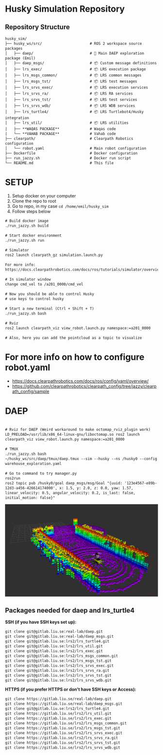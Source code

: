 # Husky Simulation Repository

## Repository Structure

```
husky_sim/
├── husky_ws/src/                      # ROS 2 workspace source packages
│   ├── daep/                          # 🎯 Main DAEP exploration package (Emil)
│   ├── daep_msgs/                     # 📦 Custom message definitions
│   ├── lrs_exec/                      # 📦 LRS execution package
│   ├── lrs_msgs_common/               # 📦 LRS common messages
│   ├── lrs_msgs_tst/                  # 📦 LRS test messages
│   ├── lrs_srvs_exec/                 # 📦 LRS execution services
│   ├── lrs_srvs_ra/                   # 📦 LRS RA services
│   ├── lrs_srvs_tst/                  # 📦 LRS test services
│   ├── lrs_srvs_wdb/                  # 📦 LRS WDB services
│   ├── lrs_turtle4/                   # 📦 LRS Turtlebot4/Husky integration
│   ├── lrs_util/                      # 📦 LRS utilities
|   ├── **WAQAS PACKAGE**              # Waqas code
|   └── **VAHAB PACKAGE**              # Vahab code
├── clearpath/                         # Clearpath Robotics configuration
│   └── robot.yaml                     # Main robot configuration
├── Dockerfile                         # Docker configuration
├── run_jazzy.sh                       # Docker run script
└── README.md                          # This file
```

# SETUP

1. Setup docker on your computer
2. Clone the repo to root
3. Go to repo, in my case `cd /home/emil/husky_sim`
4. Follow steps below

```
# Build docker image
./run_jazzy.sh build

# Start docker environment
./run_jazzy.sh run

# Simulator
ros2 launch clearpath_gz simulation.launch.py

For more info: https://docs.clearpathrobotics.com/docs/ros/tutorials/simulator/overview

# In simulator window
change cmd_vel to /a201_0000/cmd_vel

# Now you should be able to control Husky
# use keys to control husky

# Start a new terminal (Ctrl + Shift + T)
./run_jazzy.sh bash

# Rviz
ros2 launch clearpath_viz view_robot.launch.py namespace:=a201_0000

# Also, here you can add the pointcloud as a topic to visualize
```

# For more info on how to configure robot.yaml
* https://docs.clearpathrobotics.com/docs/ros/config/yaml/overview/
* https://github.com/clearpathrobotics/clearpath_config/tree/jazzy/clearpath_config/sample


# DAEP
```

# Rviz for DAEP (Weird workaround to make octomap_rviz_plugin work)
LD_PRELOAD=/usr/lib/x86_64-linux-gnu/liboctomap.so ros2 launch clearpath_viz view_robot.launch.py namespace:=a201_0000

# TMUX
./run_jazzy.sh bash
~/husky_ws/src/daep/tmux/daep.tmux --sim --husky --ns /husky0 --config warehouse_exploration.yaml

# Go to command to try manager.py
ros2run
ros2 topic pub /husky0/goal daep_msgs/msg/Goal "{uuid: '123e4567-e89b-12d3-a456-426614174000', x: 1.5, y: 2.0, z: 0.0, yaw: 1.57, linear_velocity: 0.5, angular_velocity: 0.2, is_last: false, initial_motion: false}"

```

![alt text](image.png)

## Packages needed for daep and lrs_turtle4

**SSH (if you have SSH keys set up):**
```
git clone git@gitlab.liu.se:real-lab/daep.git
git clone git@gitlab.liu.se:real-lab/daep_msgs.git
git clone git@gitlab.liu.se:lrs2/lrs_turtle4.git
git clone git@gitlab.liu.se:lrs2/lrs_util.git
git clone git@gitlab.liu.se:lrs2/lrs_exec.git
git clone git@gitlab.liu.se:lrs2/lrs_msgs_common.git
git clone git@gitlab.liu.se:lrs2/lrs_msgs_tst.git
git clone git@gitlab.liu.se:lrs2/lrs_srvs_exec.git
git clone git@gitlab.liu.se:lrs2/lrs_srvs_ra.git
git clone git@gitlab.liu.se:lrs2/lrs_srvs_tst.git
git clone git@gitlab.liu.se:lrs2/lrs_srvs_wdb.git
```

**HTTPS (if you prefer HTTPS or don't have SSH keys or Access):**
```
git clone https://gitlab.liu.se/real-lab/daep.git
git clone https://gitlab.liu.se/real-lab/daep_msgs.git
git clone git@gitlab.liu.se:lrs2/lrs_turtle4.git
git clone https://gitlab.liu.se/lrs2/lrs_util.git
git clone https://gitlab.liu.se/lrs2/lrs_exec.git
git clone https://gitlab.liu.se/lrs2/lrs_msgs_common.git
git clone https://gitlab.liu.se/lrs2/lrs_msgs_tst.git
git clone https://gitlab.liu.se/lrs2/lrs_srvs_exec.git
git clone https://gitlab.liu.se/lrs2/lrs_srvs_ra.git
git clone https://gitlab.liu.se/lrs2/lrs_srvs_tst.git
git clone https://gitlab.liu.se/lrs2/lrs_srvs_wdb.git
```